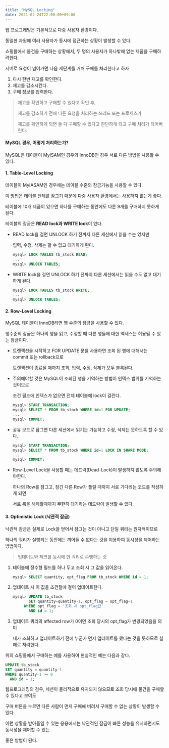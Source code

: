 ```yaml
---
title: "MySQL Locking"
date: 2021-02-24T22:00:00+09:00
---
```


웹 프로그래밍은 기본적으로 다중 사용자 환경이다.

동일한 자원에 여러 사용자가 동시에 접근하는 상황이 발생할 수 있다.

쇼핑몰에서 물건을 구매하는 상황에서, 두 명의 사용자가 하나밖에 없는 제품을 구매하려한다.

서버로 요청이 넘어가면 다음 세단계를 거쳐 구매를 처리한다고 하자

1. 다시 한번 재고를 확인한다.
2. 재고를 감소시킨다.
3. 구매 정보를 입력한다.

> 재고를 확인하고 구매할 수 있다고 확인 후,
>
> 재고를 감소하기 전에 다른 요청을 처리하는 쓰레드 또는 프로세스가
>
> 재고를 확인하게 되면 둘 다 구매할 수 있다고 판단하게 되고 구매 처리가 되어버린다.



#### MySQL 경우, 어떻게 처리하는가?

MySQL은 테이블이 MyISAM인 경우와 InnoDB인 경우 서로 다른 방법을 사용할 수 있다.



#### 1. Table-Level Locking

테이블이 MyIASAM인 경우에는 테이블 수준의 잠금기능을 사용할 수 있다.

이 방법은 테이블 전체를 잠그기 때문에 다중 사용자 환경에서는 사용하지 않는게 좋다.

테이블에 10개 제품이 있으면 하나를 구매하는 동안에도 다른 9개를 구매하지 못하게 된다.

테이블의 잠금은 **READ lock과 WRITE lock**이 있다.

- READ lock을 걸면 UNLOCK 하기 전까지 다른 세션에서 읽을 수는 있지만

  입력, 수정, 삭제는 할 수 없고 대기하게 된다.

  ```sql
  mysql> LOCK TABLES tb_stock READ;
  ...
  mysql> UNLOCK TABLES;
  ```

- WRITE lock을 걸면 UNLOCK 하기 전까지 다른 세션에서는 읽을 수도 없고 대기하게 된다.

  ```sql
  mysql> LOCK TABLES tb_stock WRITE;
  ...
  mysql> UNLOCK TABLES;
  ```

  

#### 2. Row-Level Locking

MySQL 테이블이 InnoDB라면 행 수준의 잠금을 사용할 수 있다.

행수준의 잠금은 하나의 행을 읽고, 수정할 때 다른 행들에 대한 액세스는 허용될 수 있는 잠금이다.

* 트랜잭션을 시작하고 FOR UPDATE 문을 사용하면 조회 된 행에 대해서는 commit 또는 rollback으로

  트랜잭션이 종료될 때까지 조회, 입력, 수정, 삭제가 모두 블록된다.

* 주의해야할 것은 MySQL이 조회된 행을 기억하는 방법이 인덱스 범위를 기억하는 것이므로

  조건 필드에 인덱스가 없으면 전체 테이블에 lock이 걸린다.

  ```sql
  mysql> START TRANSACTION;
  mysql> SELECT * FROM tb_stock WHERE id=1 FOR UPDATE;
  ...
  mysql> COMMIT;
  ```

* 공유 모드로 잠그면 다른 세션에서 읽기는 가능하고 수정, 삭제는 못하도록 할 수 있다.

  ```sql
  mysql> START TRANSACTION;
  mysql> SELECT * FROM tb_stock WHERE id=1 LOCK IN SHARE MODE;
  ...
  mysql> COMMIT;
  ```

* Row-Level Lock을 사용할 때는 데드락(Dead-Lock)이 발생하지 않도록 주의해야한다.

  하나의 Row를 잠그고, 잠긴 다른 Row가 풀릴 때까지 서로 기다리는 코드를 작성하게 되면

  서로 록을 해제할때까지 무한히 대기하는 데드락이 발생할 수 있다.



#### 3. Optimistic Lock (낙관적 잠금)

낙관적 잠금은 실제로 Lock을 얻어서 잠그는 것이 아니고 단일 쿼리는 원자적이므로

하나의 쿼리가 실행되는 동안에는 끼어들 수 없다는 것을 이용하여 동시성을 제어하는 방법이다.

> 업데이트와 체크를 동시에 한 쿼리로 수행하는 것

1. 테이블에 정수형 필드를 하나 두고 조회 시 그 값을 읽어온다.

   ```sql
   mysql> SELECT quantity, opt_flag FROM tb_stock WHERE id = 1;
   ```
   

2. 업데이트 시 이 값을 조건절에 걸어 업데이트한다.

   ```sql
   mysql> UPDATE tb_stock 
   		  SET quantity=quantity-1, opt_flag = opt_flag+1
   		WHERE opt_flag = '조회 시 opt_flag값'
   		  AND id = 1;
   ```

3. 업데이트 쿼리의 affected row가 0이면 조회 당시의 opt_flag가 변경되었음을 의미

   내가 조회하고 업데이트하기 전에 누군가 먼저 업데이트를 했다는 것을 뜻하므로 실패로 처리한다.

   

위의 쇼핑몰에서 구매하는 예를 사용하여 현실적인 예는 다음과 같다.

```sql
UPDATE tb_stock
SET quantity = quantity-1
WHERE quantity-1 >= 0
  AND id = 1;
```

웹프로그래밍의 경우, 세션이 물리적으로 유지되지 않으므로 조회 당시에 물건을 구매할 수 있다고 보여도

구매 버튼을 누르면 다른 사람이 먼저 구매해 버려서 구매할 수 없는 상황이 발생할 수 있다.

이런 상황을 받아들일 수 있는 응용에서는 낙관적인 잠금이 빠른 성능을 유지하면서도 동시성을 제어할 수 있는

좋은 방법이 된다.